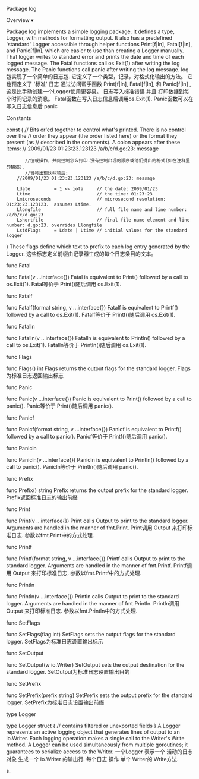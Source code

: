 Package log

Overview ▾

Package log implements a simple logging package. 
It defines a type, Logger, with methods for formatting output. 
It also has a predefined 'standard' Logger accessible through helper functions Print[f|ln], Fatal[f|ln], and Panic[f|ln], which are easier to use than creating a Logger manually. 
That logger writes to standard error and prints the date and time of each logged message. 
The Fatal functions call os.Exit(1) after writing the log message. 
The Panic functions call panic after writing the log message.
log包实现了一个简单的日志包.
它定义了一个类型，记录，对格式化输出的方法。
它也预定义了 '标准' 日志 通过访问帮手函数 Print[f|ln], Fatal[f|ln], 和 Panic[f|ln] ,这是比手动创建一个Logger使用更容易。
日志写入标准错误 并且 打印数据到每个时间记录的消息。
Fatal函数在写入日志信息后调用os.Exit(1).
Panic函数可以在写入日志信息后 panic


Constants

const (
        // Bits or'ed together to control what's printed. There is no control over the
        // order they appear (the order listed here) or the format they present (as
        // described in the comments).  A colon appears after these items:
        //	2009/01/23 01:23:23.123123 /a/b/c/d.go:23: message
           
           //位或操作，共同控制怎么打印.没有控制出现的顺序或他们提出的格式(如在注释里的描述).
           //冒号出现这些项后:
        //2009/01/23 01:23:23.123123 /a/b/c/d.go:23: message
          
        Ldate         = 1 << iota     // the date: 2009/01/23
        Ltime                         // the time: 01:23:23
        Lmicroseconds                 // microsecond resolution: 01:23:23.123123.  assumes Ltime.
        Llongfile                     // full file name and line number: /a/b/c/d.go:23
        Lshortfile                    // final file name element and line number: d.go:23. overrides Llongfile
        LstdFlags     = Ldate | Ltime // initial values for the standard logger
)
These flags define which text to prefix to each log entry generated by the Logger.
这些标志定义前缀由记录器生成的每个日志条目的文本。


func Fatal

func Fatal(v ...interface{})
Fatal is equivalent to Print() followed by a call to os.Exit(1).
Fatal等价于 Print()随后调用  os.Exit(1).


func Fatalf

func Fatalf(format string, v ...interface{})
Fatalf is equivalent to Printf() followed by a call to os.Exit(1).
Fatalf等价于 Printf()随后调用  os.Exit(1).


func Fatalln

func Fatalln(v ...interface{})
Fatalln is equivalent to Println() followed by a call to os.Exit(1).
Fatalln等价于 Println()随后调用  os.Exit(1).


func Flags

func Flags() int
Flags returns the output flags for the standard logger.
Flags 为标准日志返回输出标志



func Panic

func Panic(v ...interface{})
Panic is equivalent to Print() followed by a call to panic().
Panic等价于 Print()随后调用  panic().


func Panicf

func Panicf(format string, v ...interface{})
Panicf is equivalent to Printf() followed by a call to panic().
Panicf等价于 Printf()随后调用 panic().



func Panicln

func Panicln(v ...interface{})
Panicln is equivalent to Println() followed by a call to panic().
Panicln等价于 Println()随后调用   panic().



func Prefix

func Prefix() string
Prefix returns the output prefix for the standard logger.
Prefix返回标准日志的输出前缀


func Print

func Print(v ...interface{})
Print calls Output to print to the standard logger. 
Arguments are handled in the manner of fmt.Print.
Print调用 Output 来打印标准日志.
参数以fmt.Print中的方式处理.


func Printf

func Printf(format string, v ...interface{})
Printf calls Output to print to the standard logger. 
Arguments are handled in the manner of fmt.Printf.
Printf调用 Output 来打印标准日志.
参数以fmt.Printf中的方式处理.


func Println

func Println(v ...interface{})
Println calls Output to print to the standard logger. 
Arguments are handled in the manner of fmt.Println.
Println调用 Output 来打印标准日志.
参数以fmt.Println中的方式处理.


func SetFlags

func SetFlags(flag int)
SetFlags sets the output flags for the standard logger.
SetFlags为标准日志设置输出标示


func SetOutput

func SetOutput(w io.Writer)
SetOutput sets the output destination for the standard logger.
SetOutput为标准日志设置输出目的


func SetPrefix

func SetPrefix(prefix string)
SetPrefix sets the output prefix for the standard logger.
SetPrefix为标准日志设置输出前缀


type Logger

type Logger struct {
        // contains filtered or unexported fields
}
A Logger represents an active logging object that generates lines of output to an io.Writer. 
Each logging operation makes a single call to the Writer's Write method. 
A Logger can be used simultaneously from multiple goroutines; 
it guarantees to serialize access to the Writer.
一个Logger 表示一个 活动的日志对象  生成一个 io.Writer 的输出行.
每个日志 操作 单个  Writer的 Write方法.










































































s.

























